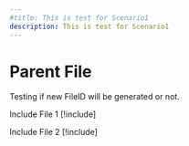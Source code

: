 ```yaml
---
#title: This is test for Scenario1
description: This is test for Scenario1
---
```


# Parent File

Testing if new FileID will be generated or not.

Include File 1
[!include[](./includes/Scenario1_includeFile1.md)]

Include File 2
[!include[](./includes/Scenario1_includeFile2.md)]
